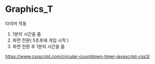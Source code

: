 # Graphics_T

타이머 작동
1) 1분의 시간을 줌
2) 화면 전환( 5초후에 게임 시작 )
3) 화면 전환 후 1분의 시간을 줌

https://www.cssscript.com/circular-countdown-timer-javascript-css3/